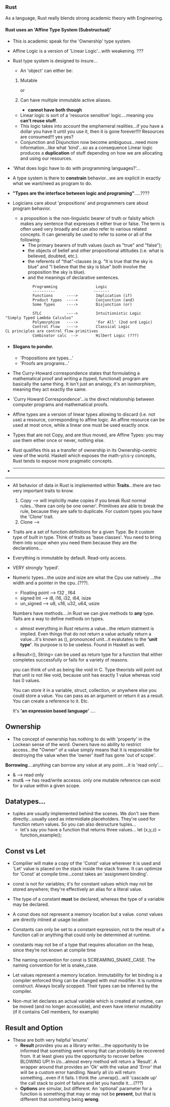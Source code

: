 ### Rust

As a language, Rust really blends strong academic theory with Engineering.

#### Rust uses an 'Affine Type System (Substructual)'

- This is academic speak for the 'Ownership' type system.

- Affine Logic is a version of 'Linear Logic'...with weakening. ???
- Rust type system is designed to insure...

  - An 'object' can either be:

  1. Mutable

     or

  2. Can have multiple immutable active aliases.

     - **cannot have both though**

  - Linear logic is sort of a 'resource sensitive' logic....meaning you **can't reuse stuff**.
  - This logic takes into account the emphemeral realities...if you have a dollar you have it until you use it, then it is gone forever!!!! Resources are consumed!!! yes yes?
  - Conjunction and Disjunction now become ambiguous...need more information...like what 'kind'...so as a consequence Linear logic produces a **duplication** of stuff depending on how we are allocating and using our resources.

- 'What does logic have to do with programming languages?'...
- A type system is there to **constrain** behavior...we are explicit in exactly what we want/need as program to do.
- **"Types are the interface between logic and programing"**.....????
- Logicians care about 'propositions' and programmers care about program behavior.

  - a proposition is the non-linguistic bearer of truth or falsity which makes any sentence that expresses it either true or false. The term is often used very broadly and can also refer to various related concepts.
    It can generally be used to refer to some or all of the following:
    - The primary bearers of truth values (such as "true" and "false");
    - the objects of belief and other propositional attitudes (i.e. what is believed, doubted, etc.).
    - the referents of "that"-clauses (e.g. "It is true that the sky is blue" and "I believe that the sky is blue" both involve the proposition the sky is blue).
    - and the meanings of declarative sentences.

```
            Programming                 Logic
            ----------                 -------
            Functions      ---->        Implication (if)
            Product types  ---->        Conjunction (and)
            Some Types     ---->        Disjunction (or)

            STLC           ---->        Intuitionistic Logic              "Simply Typed Lambda Calculus"
            Polymorphism   ---->        'For All' (2nd ord Logic)
            Control Flow   ---->        Classical Logic                 CL principles are control flow primitives
            Combinator calc  -->        Hilbert Logic (???)

```

- #### Slogans to ponder.

  - 'Propositions are types...'
  - 'Proofs are programs...'

- The Curry-Howard correspondence states that formulating a mathematical proof and writing a (typed, functional) program are basically the same thing. It isn't just an analogy, it's an isomorphism, meaning they act exactly the same.
- 'Curry Howard Correspondence'...is the direct relationship between computer programs and mathematical proofs.
- Affine types are a version of linear types allowing to discard (i.e. not use) a resource, corresponding to affine logic. An affine resource can be used at most once, while a linear one must be used exactly once.
- Types that are not Copy, and are thus moved, are Affine Types: you may use them either once or never, nothing else.
- Rust qualifies this as a transfer of ownership in its Ownership-centric view of the world. Haskell which exposes the math-y/cs-y concepts, Rust tends to expose more pragmatic concepts.
- ***

---

- All behavior of data in Rust is implemented within **Traits**...there are two very important traits to know.
  1. Copy --> will implicitly make copies if you break Rust normal rules...'there can only be one owner'. Primitives are able to break the rule, because they are safe to duplicate. For custom types you have the 'Clone' trait.
  2. Clone -->
- Traits are a set of function definitions for a given Type. Be it custom type of built in type. Think of traits as 'base classes'. You need to bring them into scope when you need them because they are the declarations...
- Everything is immutable by default. Read-only access.
- VERY strongly 'typed'.

- Numeric types...the usize and isize are what the Cpu use natively ...the width and a pointer in the cpu..(???).

  - Floating point --> f32 , f64
  - signed Int --> i8, i16, i32, i64, isize
  - un_signed --> u8, u16, u32, u64, usize

  Numbers have methods....in Rust we can give methods to **any** type. Taits are a way to define methods on types.

  - almost everything in Rust returns a value...the return statment is implied. Even things that do not return a value actually return a value...it's known as (), pronounced unit...it evalutates to the **'unit type'**. Its purpose is to be useless. Found in Haskell as well.

  a Result<(), String> can be used as return type for a function that either completes successfully or fails for a variety of reasons.

  you can think of unit as being like void in C. Type theorists will point out that unit is not like void, because unit has exactly 1 value whereas void has 0 values.

  You can store it in a variable, struct, collection, or anywhere else you could store a value. You can pass as an argument or return it as a result. You can create a reference to it. Etc.

  It's **'an expression based language'** ....

## Ownership

- The concept of ownership has nothing to do with 'property' in the Lockean sense of the word. Owners have no ability to restrict access...the "Owner" of a value simply means that it is responsible for destroying the value when the 'owner' itself has gone 'out of scope'.

**Borrowing**....anything can borrow any value at any point....it is 'read only'....

- & --> read only
- mut& --> has read/write accesss. only one mutable reference can exist for a value within a given scope.

## Datatypes...

- tuples are usually implemented behind the scenes. We don't see them directly...usually used as intermidiate placeholders. They're used for function return values. So you can also desructure tuples...
  - let's say you have a function that returns three values...
    let (x,y,z) = function_example();

## Const vs Let

- Compilier will make a copy of the 'Const' value wherever it is used and 'Let' value is placed on the stack inside the stack frame. It can optimize for 'Const' at compile time...const takes an 'assignment binding'.
- const is not for variables; it's for constant values which may not be stored anywhere; they're effectively an alias for a literal value.
- The type of a constant **must** be declared, whereas the type of a variable may be declared.
- A const does not represent a memory location but a value. const values are directly inlined at usage location
- Constants can only be set to a constant expression, not to the result of a function call or anything that could only be determined at runtime.
- constants may not be of a type that requires allocation on the heap, since they’re not known at compile time
- The naming convention for const is SCREAMING_SNAKE_CASE.
  The naming convention for let is snake_case.

- Let values represent a memory location. Immutability for let binding is a compiler enforced thing can be changed with mut modifier. It is runtime construct. Always locally scopped. Their types can be inferred by the compiler.
- Non-mut let declares an actual variable which is created at runtime, can be moved (and no longer accessible), and even have interior mutability (if it contains Cell members, for example)

## Result and Option

- These are both very helpful 'enums'
  - **Result** provides you as a library writer....the opportunity to be informed that something went wrong that can probobly be recovered from. It at least gives you the opportunity to recover before BLOWING UP! In i/o...almost every method will return a 'Result'. A wrapper around that provides an 'Ok' with the value and 'Error' that will be a custom error handling. Nearly all i/o will return something...even if it fails. I think the .unwrap()...will 'cascade up' the call stack to point of failure and let you handle it....(???)
  - **Options** are simular, but different. An 'optional' parameter for a function is something that may or may not be **present**, but that is different that something being **wrong**.
